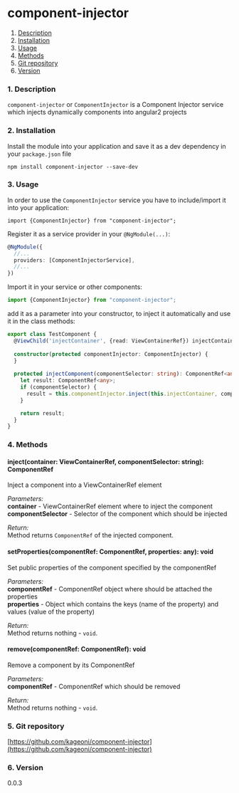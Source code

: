 component-injector
=====
1. [Description](#description)
2. [Installation](#installation)
3. [Usage](#usage)
4. [Methods](#methods)
5. [Git repository](#git)
6. [Version](#version)

### <a name="description"></a>1. Description
`component-injector` or `ComponentInjector` is a Component Injector service which injects dynamically components into angular2 projects
  
### <a name="installation"></a>2. Installation
Install the module into your application and save it as a dev 
dependency in your `package.json` file  
```
npm install component-injector --save-dev
```

### <a name="usage"></a>3. Usage
In order to use the `ComponentInjector` service you have to include/import 
it into your application:

```
import {ComponentInjector} from "component-injector";
```

Register it as a service provider in your `@NgModule(...)`:
```typescript
@NgModule({
  //...
  providers: [ComponentInjectorService],
  //...
})
```

Import it in your service or other components:
```typescript
import {ComponentInjector} from "component-injector";
```

add it as a parameter into your constructor, to inject it automatically 
and use it in the class methods:
```typescript
export class TestComponent {
  @ViewChild('injectContainer', {read: ViewContainerRef}) injectContainer: ViewContainerRef;
  
  constructor(protected componentInjector: ComponentInjector) {
  }
  
  protected injectComponent(componentSelector: string): ComponentRef<any> {
    let result: ComponentRef<any>;
    if (componentSelector) {
      result = this.componentInjector.inject(this.injectContainer, componentSelector);
    }

    return result;
  }
}
```
  
  
### <a name="methods"></a>4. Methods
  
#### inject(container: ViewContainerRef, componentSelector: string): ComponentRef<any>
Inject a component into a ViewContainerRef element  
  
*Parameters:*  
**container** - ViewContainerRef element where to inject the component  
**componentSelector** - Selector of the component which should be injected  
  
*Return:*  
Method returns `ComponentRef` of the injected component.  
  
  
#### setProperties(componentRef: ComponentRef<any>, properties: any): void  
Set public properties of the component specified by the componentRef  
  
*Parameters:*  
**componentRef** - ComponentRef object where should be attached the properties  
**properties** - Object which contains the keys (name of the property) and 
values (value of the property)  
  
*Return:*  
Method returns nothing - `void`.  
  
  
#### remove(componentRef: ComponentRef<any>): void  
Remove a component by its ComponentRef  
  
*Parameters:*  
**componentRef** - ComponentRef which should be removed  
  
*Return:*  
Method returns nothing - `void`.  
  
  
### <a name="git"></a>5. Git repository
[https://github.com/kageoni/component-injector](https://github.com/kageoni/component-injector)

### <a name="version"></a>6. Version
0.0.3
